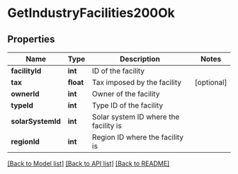 # GetIndustryFacilities200Ok

## Properties
Name | Type | Description | Notes
------------ | ------------- | ------------- | -------------
**facilityId** | **int** | ID of the facility | 
**tax** | **float** | Tax imposed by the facility | [optional] 
**ownerId** | **int** | Owner of the facility | 
**typeId** | **int** | Type ID of the facility | 
**solarSystemId** | **int** | Solar system ID where the facility is | 
**regionId** | **int** | Region ID where the facility is | 

[[Back to Model list]](../README.md#documentation-for-models) [[Back to API list]](../README.md#documentation-for-api-endpoints) [[Back to README]](../README.md)


